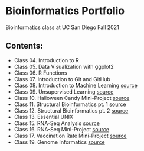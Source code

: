 # Bioinformatics Portfolio
Bioinformatics class at UC San Diego
Fall 2021

## Contents:

- Class 04. Introduction to R
- Class 05. Data Visualization with ggplot2
- Class 06. R Functions
- Class 07. Introduction to Git and GitHub
- Class 08. Introduction to Machine Learning [source](https://github.com/chappy000/bggn213/blob/main/class08/class08.Rmd)
- Class 09. Unsupervised Learning [source](https://github.com/chappy000/bggn213/blob/main/Class%2009/Class09.Rmd)
- Class 10. Halloween Candy Mini-Project [source](https://github.com/chappy000/bggn213/blob/main/Class%2010/class10.Rmd)
- Class 11. Structural Bioinformatics pt. 1 [source](https://github.com/chappy000/bggn213/blob/main/class11/class11.Rmd)
- Class 12. Structural Bioinformatics pt. 2 [source](https://github.com/chappy000/bggn213/blob/main/class11/class12.Rmd)
- Class 13. Essential UNIX
- Class 15. RNA-Seq Analysis [source](https://github.com/chappy000/bggn213/blob/main/Class15/Class15.Rmd)
- Class 16. RNA-Seq Mini-Project [source](https://github.com/chappy000/bggn213/blob/main/class16/class16.Rmd) 
- Class 17. Vaccination Rate Mini-Project [source](https://github.com/chappy000/bggn213/blob/main/class%2017/class%2017.Rmd)
- Class 19. Genome Informatics [source](https://github.com/chappy000/bggn213/blob/main/class%2018/Class%2018.Rmd)
